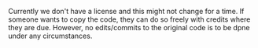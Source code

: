 Currently we don't have a license and this might not change for a time. If someone wants to copy the code, they can do so freely with credits where they are due.
However, no edits/commits to the original code is to be dpne under any circumstances.
